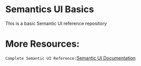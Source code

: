 # Semantics UI Basics 
This is a basic Semantic UI reference repository

# More Resources:
`Complete Semantic UI Reference:`[Semantic UI Documentation](https://semantic-ui.com/elements/button.html)


